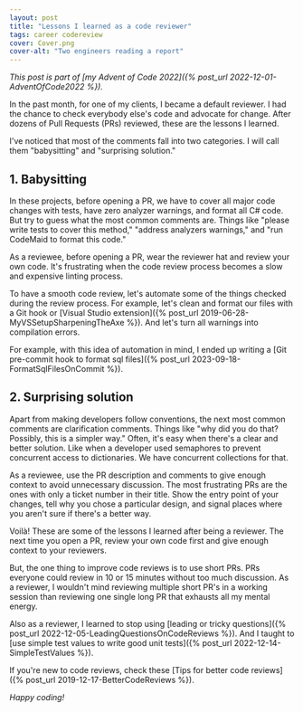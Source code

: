 ```yaml
---
layout: post
title: "Lessons I learned as a code reviewer"
tags: career codereview
cover: Cover.png
cover-alt: "Two engineers reading a report" 
---
```


_This post is part of [my Advent of Code 2022]({% post_url 2022-12-01-AdventOfCode2022 %})._

In the past month, for one of my clients, I became a default reviewer. I had the chance to check everybody else's code and advocate for change. After dozens of Pull Requests (PRs) reviewed, these are the lessons I learned.

I've noticed that most of the comments fall into two categories. I will call them "babysitting" and "surprising solution."

## 1. Babysitting

In these projects, before opening a PR, we have to cover all major code changes with tests, have zero analyzer warnings, and format all C# code. But try to guess what the most common comments are. Things like "please write tests to cover this method," "address analyzers warnings," and "run CodeMaid to format this code."

As a reviewee, before opening a PR, wear the reviewer hat and review your own code. It's frustrating when the code review process becomes a slow and expensive linting process.

To have a smooth code review, let's automate some of the things checked during the review process. For example, let's clean and format our files with a Git hook or [Visual Studio extension]({% post_url 2019-06-28-MyVSSetupSharpeningTheAxe %}). And let's turn all warnings into compilation errors.

For example, with this idea of automation in mind, I ended up writing a [Git pre-commit hook to format sql files]({% post_url 2023-09-18-FormatSqlFilesOnCommit %}).

## 2. Surprising solution

Apart from making developers follow conventions, the next most common comments are clarification comments. Things like "why did you do that? Possibly, this is a simpler way." Often, it's easy when there's a clear and better solution. Like when a developer used semaphores to prevent concurrent access to dictionaries. We have concurrent collections for that.

As a reviewee, use the PR description and comments to give enough context to avoid unnecessary discussion. The most frustrating PRs are the ones with only a ticket number in their title. Show the entry point of your changes, tell why you chose a particular design, and signal places where you aren't sure if there's a better way. 

Voilà! These are some of the lessons I learned after being a reviewer. The next time you open a PR, review your own code first and give enough context to your reviewers.

But, the one thing to improve code reviews is to use short PRs. PRs everyone could review in 10 or 15 minutes without too much discussion. As a reviewer, I wouldn't mind reviewing multiple short PR's in a working session than reviewing one single long PR that exhausts all my mental energy.

Also as a reviewer, I learned to stop using [leading or tricky questions]({% post_url 2022-12-05-LeadingQuestionsOnCodeReviews %}). And I taught to [use simple test values to write good unit tests]({% post_url 2022-12-14-SimpleTestValues %}).

If you're new to code reviews, check these [Tips for better code reviews]({% post_url 2019-12-17-BetterCodeReviews %}).

_Happy coding!_